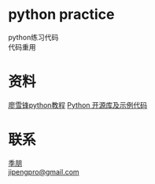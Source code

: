# python practice
python练习代码  
代码重用

# 资料
[廖雪锋python教程](https://www.liaoxuefeng.com/wiki/0014316089557264a6b348958f449949df42a6d3a2e542c000)
[Python 开源库及示例代码](https://github.com/programthink/opensource/blob/master/libs/python.wiki)

# 联系
[季朋](http://www.jipeng.me/)  
jipengpro@gmail.com

